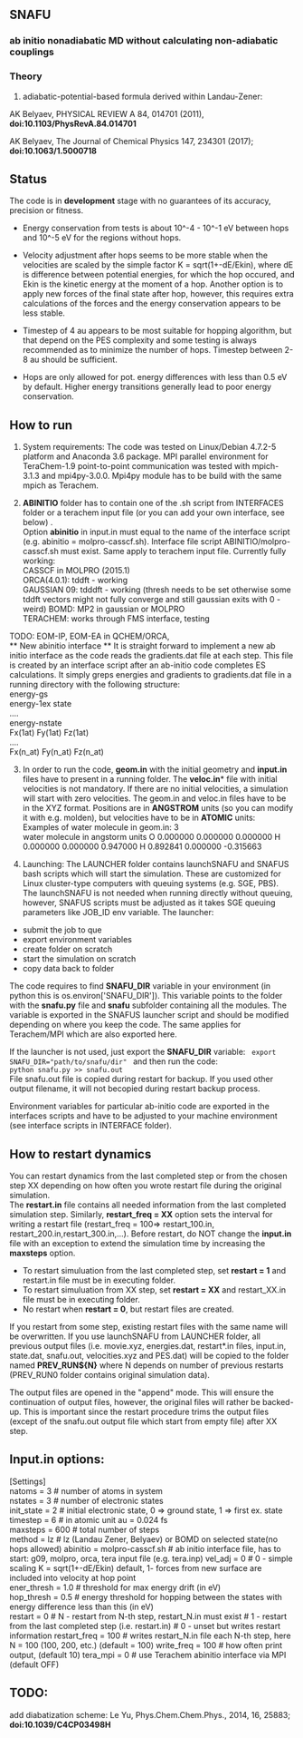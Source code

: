 ## SNAFU 

### **ab initio** nonadiabatic MD without calculating non-adiabatic couplings

### Theory

1) adiabatic-potential-based formula derived within Landau-Zener:

AK Belyaev, PHYSICAL REVIEW A 84, 014701 (2011), **doi:10.1103/PhysRevA.84.014701**

AK Belyaev, The Journal of Chemical Physics 147, 234301 (2017); **doi:10.1063/1.5000718**


## Status
The code is in **development** stage with no guarantees of its accuracy, precision or fitness. 

* Energy conservation from tests is about 10^-4 - 10^-1 eV between hops  and 10^-5 eV for the regions without hops. 

* Velocity adjustment after hops seems to be more stable when the velocities are scaled by the simple factor K = sqrt(1+-dE/Ekin), where dE is difference between potential energies, for which the hop occured, and Ekin is the kinetic energy at the moment of a hop. Another option is to apply new forces of the final state after hop, however, this requires extra calculations of the forces and the energy conservation appears to be less stable.

* Timestep of 4 au appears to be most suitable for hopping algorithm, but that depend on the PES complexity and some testing is always recommended as to minimize the number of hops. Timestep between 2-8 au should be sufficient.

* Hops are only allowed for pot. energy differences with less than 0.5 eV by default. Higher energy transitions generally lead to poor energy conservation.


## How to run
1) System requirements:
The code was tested on Linux/Debian 4.7.2-5 platform and Anaconda 3.6 package. MPI parallel environment for TeraChem-1.9 point-to-point communication was tested with mpich-3.1.3 and mpi4py-3.0.0. Mpi4py module has to be build with the same mpich as Terachem. 

1) **ABINITIO** folder has to contain one of the .sh script from INTERFACES folder or a terachem input file (or you can add your own interface, see below) .  
Option **abinitio** in input.in must equal to the name of the interface script (e.g. abinitio = molpro-casscf.sh). Interface file script ABINITIO/molpro-casscf.sh must exist. Same apply to terachem input file.
Currently fully working:  
CASSCF in MOLPRO (2015.1)  
ORCA(4.0.1): tddft -  working  
GAUSSIAN 09: tdddft - working (thresh needs to be set otherwise some tddft vectors might not fully converge and still gaussian exits with 0 - weird)
BOMD: MP2 in gaussian or MOLPRO  
TERACHEM: works through FMS interface, testing

TODO: EOM-IP, EOM-EA in QCHEM/ORCA,  
** New abinitio interface **
It is straight forward to implement a new ab initio interface as the code reads the gradients.dat file at each step. This file is created by an interface script after an ab-initio code completes ES calculations. It simply greps energies and gradients to gradients.dat file in a running directory with the following structure:  
energy-gs  
energy-1ex state  
....  
energy-nstate  
Fx(1at) Fy(1at) Fz(1at)  
....  
Fx(n_at) Fy(n_at) Fz(n_at)  

3) In order to run the code, **geom.in** with the initial geometry and **input.in** files have to present in a running folder.
The **veloc.in*** file with initial velocities is not mandatory. If there are no initial velocities, a simulation will start with zero velocities.
The geom.in and veloc.in files have to be in the XYZ format. Positions are in **ANGSTROM** units (so you can modify it with e.g. molden), but velocities have to be in **ATOMIC** units:  
Examples of water molecule in geom.in:
3  
water molecule in angstorm units
 O     0.000000     0.000000     0.000000
 H     0.000000     0.000000     0.947000
 H     0.892841     0.000000    -0.315663  

4) Launching:
The LAUNCHER folder contains launchSNAFU and SNAFUS bash scripts which will start the simulation. These are customized for Linux cluster-type computers with queuing systems (e.g. SGE, PBS). 
The launchSNAFU is not needed when running directly without queuing, however, SNAFUS scripts must be adjusted as it takes SGE queuing parameters like JOB_ID env variable. 
The launcher:  
- submit the job to que
- export environment variables   
- create folder on scratch  
- start the simulation on scratch
- copy data back to folder

The code requires to find **SNAFU_DIR** variable in your environment (in python this is os.environ['SNAFU_DIR']). This variable points to the folder with the **snafu.py** file and **snafu** subfolder containing all the modules. The variable is exported in the SNAFUS launcher script and should be modified depending on where you keep the code. The same applies for Terachem/MPI which are also exported here.

If the launcher is not used, just export the **SNAFU_DIR** variable:
  <code>
   export SNAFU_DIR="path/to/snafu/dir"
  </code>
and then run the code:
 <code>
 python snafu.py >> snafu.out
 </code>  
File snafu.out file is copied during restart for backup. If you used other output filename, it will not becopied during restart backup process.  
 
Environment variables for particular ab-initio code are exported in the interfaces scripts and have to be adjusted to your machine environment (see interface scripts in INTERFACE folder).

## How to restart dynamics

You can restart dynamics from the last completed step or from the chosen step XX depending on how often you wrote restart file during the original simulation.  
The **restart.in** file contains all needed information from the last completed simulation step. Similarly, **restart_freq = XX** option sets the interval for writing a restart file (restart_freq = 100=> restart_100.in, restart_200.in,restart_300.in,...). Before restart, do NOT change the **input.in** file with an exception to extend the simulation time by increasing the **maxsteps** option.

* To restart simuluation from the last completed step, set **restart = 1** and restart.in file must be in executing folder.
* To restart simuluation from XX step, set **restart = XX** and restart_XX.in file must be in executing folder.
* No restart when **restart = 0**, but restart files are created.

If you restart from some step, existing restart files with the same name will be overwritten.
If you use launchSNAFU from LAUNCHER folder, all previous output files (i.e. movie.xyz, energies.dat, restart*.in files, input.in, state.dat, snafu.out, velocities.xyz and PES.dat) will be copied to the folder named **PREV_RUN${N}** where N depends on number of previous restarts (PREV_RUN0 folder contains original simulation data).


The output files are opened in the "append" mode. This will ensure the continuation of output files, however, the original files will rather be backed-up. This is important since the restart procedure trims the output files (except of the snafu.out output file which start from empty file) after XX step.
## Input.in options:

[Settings]  
natoms  = 3                # number of atoms in system  
nstates = 3                # number of electronic states  
init_state = 2             # initial electronic state, 0 => ground state, 1 => first ex. state  
timestep = 6               # in atomic unit au = 0.024 fs   
maxsteps = 600             # total number of steps  
method  = lz               # lz (Landau Zener, Belyaev) or BOMD on selected state(no hops allowed)
abinitio  = molpro-casscf.sh  # ab initio interface file, has to start:  g09, molpro, orca, tera input file (e.g. tera.inp)
vel_adj = 0                # 0  - simple scaling K = sqrt(1+-dE/Ekin) default, 1- forces from new surface are included into velocity at hop point    
ener_thresh = 1.0          # threshold for max energy drift (in eV)     
hop_thresh = 0.5           # energy threshold for hopping between the states with energy difference less than this (in eV)    
restart = 0                # N - restart from N-th step, restart_N.in must exist
                           # 1 - restart from the last completed step (i.e. restart.in)
                           # 0 - unset but writes restart information
restart_freq = 100         # writes restart_N.in file each N-th step, here N = 100 (100, 200, etc.) (default = 100)
write_freq = 100           # how often print output, (default 10)
tera_mpi = 0               # use Terachem abinitio interface via MPI (default OFF) 

## TODO:
add diabatization scheme: Le Yu, Phys.Chem.Chem.Phys., 2014, 16, 25883; **doi:10.1039/C4CP03498H**  
